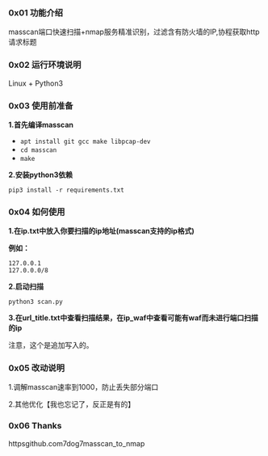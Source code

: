 ### **0x01 功能介绍**

masscan端口快速扫描+nmap服务精准识别，过滤含有防火墙的IP,协程获取http请求标题

### **0x02 运行环境说明**

Linux + Python3

### **0x03 使用前准备**

**1.首先编译masscan**

- `apt install git gcc make libpcap-dev`
- `cd masscan`
- `make`

**2.安装python3依赖**

```
pip3 install -r requirements.txt
```

### **0x04 如何使用**

**1.在ip.txt中放入你要扫描的ip地址(masscan支持的ip格式)**

**例如：**

```
127.0.0.1
127.0.0.0/8
```

**2.启动扫描**

```
python3 scan.py
```

**3.在url_title.txt中查看扫描结果，在ip_waf中查看可能有waf而未进行端口扫描的ip**

注意，这个是追加写入的。

### **0x05 改动说明**

1.调解masscan速率到1000，防止丢失部分端口

2.其他优化【我也忘记了，反正是有的】

### 0x06 Thanks

httpsgithub.com7dog7masscan_to_nmap
